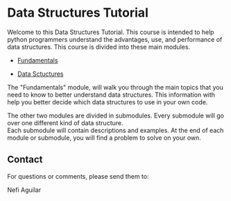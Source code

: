 # Data Structures Tutorial

Welcome to this Data Structures Tutorial. This course is intended to help python programmers understand the advantages, use, and performance of data structures. This course is divided into these main modules.  

- [Fundamentals](./1-Fundamentals/1-Index.md)
<!-- - [Array Based Data Structures](2-Array_Based_Data_Structures/Introduction.md)
- [Node Based Data Structures](3-Node_Based_Data_Structures/Introduction.md) -->
- [Data Sctuctures](./4-Data_Structures/4-Index.md)


The "Fundamentals" module, will walk you through the main topics that you need to know to better understand data structures. This information with help you  better decide which data structures to use in your own code. 

The other two modules are divided in submodules. Every submodule will go over one different kind of data structure.  
Each submodule will contain descriptions and examples.  At the end of each module or submodule, you will find a problem to solve on your own.  

## Contact

For questions or comments, please send them to:

Nefi Aguilar 

